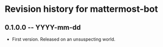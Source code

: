 # Revision history for mattermost-bot

## 0.1.0.0  -- YYYY-mm-dd

* First version. Released on an unsuspecting world.
